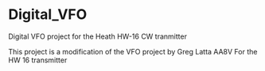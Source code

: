 # Digital_VFO
Digital VFO project for the Heath HW-16 CW tranmitter

This project is a modification of the  VFO project by Greg Latta  AA8V
For the HW 16 transmitter
